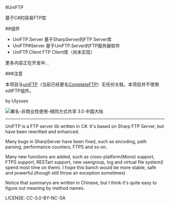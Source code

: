 #UniFTP基于C#的简易FTP库##组件* UniFTP.Server 基于SharpServer的FTP Server库* UniFTP#Server 基于UniFTP.Server的FTP服务器软件* UniFTP.Client FTP Client库（尚未实现）更多内容正在开发中...###注意本项目与[uniFTP](http://linux.softpedia.com/get/Internet/FTP/uniFTP-28869.shtml)（当前已经更名[CompleteFTP](http://enterprisedt.com/products/completeftp/)）无任何关联。本项目并不使用edtFTP组件。by Ulysses![署名-非商业性使用-相同方式共享 3.0 中国大陆](http://i.creativecommons.org/l/by-nc-sa/3.0/88x31.png)---UniFTP is a FTP server lib written in C#. It's based on Sharp FTP Server, but have been rewritted and enhanced.Many bugs in SharpServer have been fixed, such as encoding, path parsing, performance counters, FTPS and so on.Many new functions are added, such as cross-platform(Mono) support, FTPS support, RESTart support, new usergroup, log and virtual file system(I spend most time on them). I hope this banch would be more stable, safe and powerful.(though still throw an exception sometimes)Notice that summarys are written in Chinese, but I think it's quite easy to figure out meaning by method names.LICENSE: CC-3.0-BY-NC-SA